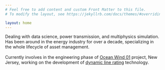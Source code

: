 ```yaml
---
# Feel free to add content and custom Front Matter to this file.
# To modify the layout, see https://jekyllrb.com/docs/themes/#overriding-theme-defaults

layout: home
---
```

Dealing with data science, power transmission, and multiphysics simulation. Has been around in the energy industry for over a decade, specializing in the whole lifecycle of asset management. <br><br> Currently involves in the engineering phase of <ins>[Ocean Wind 01](https://oceanwindone.com/)</ins> project, New Jersey, working on the development of <ins>[dynamic line rating](https://www.irena.org/-/media/Files/IRENA/Agency/Publication/2020/Jul/IRENA_Dynamic_line_rating_2020.pdf?la=en&hash=A8129CE4C516895E7749FD495C32C8B818112D7C)</ins> technology.
